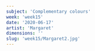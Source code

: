 ```yaml
---
subject: 'Complementary colours'
week: 'week15'
date: '2020-06-17'
artist: 'Margaret'
dimensions: ''
slug: 'week15/Margaret2.jpg'
---
```


